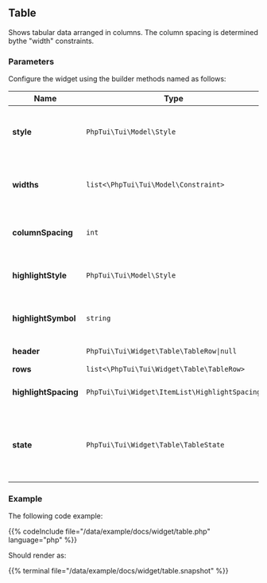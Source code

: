 ## Table

Shows tabular data arranged in columns. The column spacing is determined bythe "width" constraints.
### Parameters

Configure the widget using the builder methods named as follows:

| Name | Type | Description |
| --- | --- | --- |
| **style** | `PhpTui\Tui\Model\Style` | Style of the area occupied by the table. |
| **widths** | `list<\PhpTui\Tui\Model\Constraint>` | Constraints to use to determine the column widths. |
| **columnSpacing** | `int` | Spacing to enforce between columns. |
| **highlightStyle** | `PhpTui\Tui\Model\Style` | Style used when a row is highlighted. |
| **highlightSymbol** | `string` | Symbol to show when the row is highlighted. |
| **header** | `PhpTui\Tui\Widget\Table\TableRow\|null` | Optional header. |
| **rows** | `list<\PhpTui\Tui\Widget\Table\TableRow>` | Table rows. |
| **highlightSpacing** | `PhpTui\Tui\Widget\ItemList\HighlightSpacing` | Highlight spacing strategy. |
| **state** | `PhpTui\Tui\Widget\Table\TableState` | Hold the state of the table (i.e. selected row, current offset). |
### Example
The following code example:

{{% codeInclude file="/data/example/docs/widget/table.php" language="php" %}}

Should render as:

{{% terminal file="/data/example/docs/widget/table.snapshot" %}}